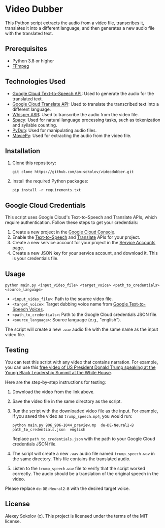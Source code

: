 
# Video Dubber

This Python script extracts the audio from a video file, transcribes it, translates it into a different language, and then generates a new audio file with the translated text.

## Prerequisites

- Python 3.8 or higher
- [FFmpeg](https://ffmpeg.org/download.html)

## Technologies Used

- [Google Cloud Text-to-Speech API](https://cloud.google.com/text-to-speech): Used to generate the audio for the translated text.
- [Google Cloud Translate API](https://cloud.google.com/translate): Used to translate the transcribed text into a different language.
- [Whisper ASR](https://www.openai.com/research/whisper/): Used to transcribe the audio from the video file.
- [Spacy](https://spacy.io/): Used for natural language processing tasks, such as tokenization and syllable counting.
- [PyDub](http://pydub.com/): Used for manipulating audio files.
- [MoviePy](https://zulko.github.io/moviepy/): Used for extracting the audio from the video file.


## Installation

1. Clone this repository:
   ```
   git clone https://github.com/am-sokolov/videodubber.git
   ```
2. Install the required Python packages:
   ```
   pip install -r requirements.txt
   ```

## Google Cloud Credentials

This script uses Google Cloud's Text-to-Speech and Translate APIs, which require authentication. Follow these steps to get your credentials:

1. Create a new project in the [Google Cloud Console](https://console.cloud.google.com/).
2. Enable the [Text-to-Speech](https://cloud.google.com/text-to-speech/docs/quickstart-client-libraries) and [Translate](https://cloud.google.com/translate/docs/setup) APIs for your project.
3. Create a new service account for your project in the [Service Accounts](https://console.cloud.google.com/iam-admin/serviceaccounts) page.
4. Create a new JSON key for your service account, and download it. This is your credentials file.

## Usage

```
python main.py <input_video_file> <target_voice> <path_to_credentials> <source_language>
```

- `<input_video_file>`: Path to the source video file.
- `<target_voice>`: Target dubbing voice name from [Google Text-to-Speech Voices](https://cloud.google.com/text-to-speech/docs/voices).
- `<path_to_credentials>`: Path to the Google Cloud credentials JSON file.
- `<source_language>`: Source language (e.g., "english").

The script will create a new `.wav` audio file with the same name as the input video file.

## Testing

You can test this script with any video that contains narration. For example, you can use this [free video of US President Donald Trump speaking at the Young Black Leadership Summit at the White House](https://www.videvo.net/video/us-president-donald-trump-speaks-to-african-americans-young-black-leadership-summit-at-the-white-house-8/613121/). 

Here are the step-by-step instructions for testing:

1. Download the video from the link above. 

2. Save the video file in the same directory as the script.

3. Run the script with the downloaded video file as the input. For example, if you saved the video as `trump_speech.mp4`, you would run:

   ```
   python main.py 906_906-1044_preview.mp  de-DE-Neural2-B path_to_credentials.json  english
   ```

   Replace `path_to_credentials.json` with the path to your Google Cloud credentials JSON file.

4. The script will create a new `.wav` audio file named `trump_speech.wav` in the same directory. This file contains the translated audio.

5. Listen to the `trump_speech.wav` file to verify that the script worked correctly. The audio should be a translation of the original speech in the video.

Please replace `de-DE-Neural2-B` with the desired target voice.

## License

Alexey Sokolov (c). This project is licensed under the terms of the MIT license.
